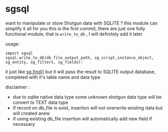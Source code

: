 # sgsql
want to manipulate or store Shotgun data with SQLITE ? this module can simplify it all for you
this is the first commit, there are just one fully functional module, that is ```write_to_db``` , I will definitely add it later

usage:
```
import sgsql
sgsql.write_to_db(db_file_output_path, sg_script_instance_object, sg_entity, sg_filters, sg_fields):
```

it just like [sg.find()](https://developer.shotgunsoftware.com/python-api/reference.html) but it will pass the result to SQLITE output database, completed with it's table name and data type

disclaimer :
- due to sqlite native data type some unknown shotgun data type will be convert to TEXT data type
- if record on db_file is exist, insertion will not overwrite existing data but will created anew
- if using existing db_file insertion will automatically add new field if necessary
